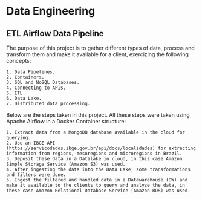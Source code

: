 # Data Engineering

## ETL Airflow Data Pipeline

The purpose of this project is to gather different types of data, process and transform them and make it available for a client, exercizing the following concepts:

    1. Data Pipelines.
    2. Containers.
    3. SQL and NoSQL Databases.
    4. Connecting to APIs.
    5. ETL.
    6. Data Lake.
    7. Distributed data processing.

Below are the steps taken in this project. All these steps were taken using Apache Airflow in a Docker Container structure:

    1. Extract data from a MongoDB database available in the cloud for querying.
    2. Use an IBGE API (https://servicodados.ibge.gov.br/api/docs/localidades) for extracting information from regions, mesoregions and microregions in Brazil.
    3. Deposit these data in a Datalake in cloud, in this case Amazon Simple Storage Service (Amazon S3) was used.
    4. After ingesting the data into the Data Lake, some transformations and filters were done.
    5. Ingest the filtered and handled data in a Datawarehouse (DW) and make it available to the clients to query and analyze the data, in these case Amazon Relational Database Service (Amazon RDS) was used.
